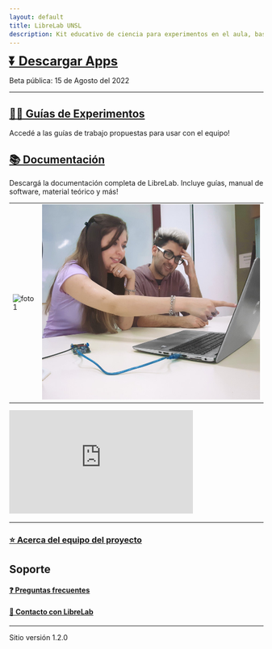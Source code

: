 ```yaml
---
layout: default
title: LibreLab UNSL
description: Kit educativo de ciencia para experimentos en el aula, basado en Arduino.
---
```


<b><a style="font-size:25px" href="https://labunsl.github.io/Descargar">⏬ Descargar Apps</a></b>

Beta pública: 15 de Agosto del 2022

---

## [🧑‍🔬 Guías de Experimentos](Experimentos)
Accedé a las guías de trabajo propuestas para usar con el equipo!

## [📚 Documentación](Documentación)
Descargá la documentación completa de LibreLab. Incluye guías, manual de software, material teórico y más!


|           |              |
|-----------|-------------:|
|![foto1](/assets/img/foto1.gif) | ![foto2](/assets/img/foto2.gif) |

<iframe width="364" height="205" src="https://www.youtube.com/embed/qOeYuYKHJps?controls=1" title="YouTube video player" frameborder="0" allow="accelerometer; autoplay; clipboard-write; encrypted-media; gyroscope; picture-in-picture" allowfullscreen></iframe>

---

### [⭐ Acerca del equipo del proyecto](Equipo)

## Soporte

#### [❓️ Preguntas frecuentes](FAQ)

#### [💬 Contacto con LibreLab](Contacto)

---

Sitio versión 1.2.0

